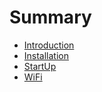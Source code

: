 # Summary

* [Introduction](README.md)
* [Installation](documentation/Installation.md)
* [StartUp](documentation/Startup.md)
* [WiFi](documentation/WiFi.md)

